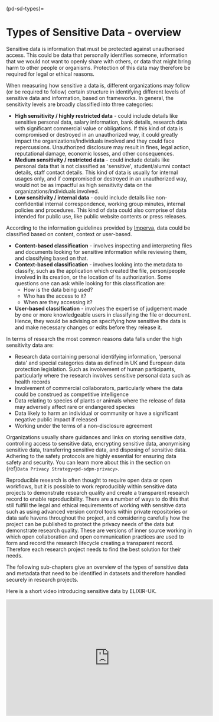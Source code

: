 (pd-sd-types)=
# Types of Sensitive Data - overview

Sensitive data is information that must be protected against unauthorised access.
This could be data that personally identifies someone, information that we would not want to openly share with others, or data that might bring harm to other people or organisms.
Protection of this data may therefore be required for legal or ethical reasons.

When measuring how sensitive a data is, different organizations may follow (or be required to follow) certain structure in identifying different levels of sensitive data and information, based on frameworks.
In general, the sensitivity levels are broadly classified into three categories:
* **High sensitivity / highly restricted data** - could include details like sensitive personal data, salary information, bank details, research data with significant commercial value or obligations.
If this kind of data is compromised or destroyed in an unauthorized way, it could greatly impact the organizations/individuals involved and they could face repercussions.
Unauthorized disclosure may result in fines, legal action, reputational damage, economic losses, and other consequences.
* **Medium sensitivity / restricted data** - could include details like personal data that is not classified as 'sensitive', student/alumni contact details, staff contact details.
This kind of data is usually for internal usages only, and if compromised or destroyed in an unauthorized way, would not be as impactful as high sensitivity data on the organizations/individuals involved.
* **Low sensitivity / internal data** - could include details like non-confidential internal correspondence, working group minutes, internal policies and procedures.
This kind of data could also comprise of data intended for public use, like public website contents or press releases.

According to the information guidelines provided by [Imperva](https://www.imperva.com/learn/data-security/data-classification/), data could be classified based on content, context or user-based.
* **Content-based classification** -  involves inspecting and interpreting files and documents looking for sensitive information while reviewing them, and classifying based on that.
* **Context-based classification** -  involves looking into the metadata to classify, such as the application which created the file, person/people involved in its creation, or the location of its authorization.
Some questions one can ask while looking for this classification are:
  * How is the data being used?
  * Who has the access to it?
  * When are they accessing it?
* **User-based classification** -  involves the expertise of judgement made by one or more knowledgeable users in classifying the file or document.
Hence, they would be advising on specifying how sensitive the data is and make necessary changes or edits before they release it.

In terms of research the most common reasons data falls under the high sensitivity data are:
* Research data containing personal identifying information, 'personal data' and special categories data as defined in UK and European data protection legislation.
Such as involvement of human participants, particularly where the research involves sensitive personal data such as health records
* Involvement of commercial collaborators, particularly where the data could be construed as competitive intelligence
* Data relating to species of plants or animals where the release of data may adversely affect rare or endangered species
* Data likely to harm an individual or community or have a significant negative public impact if released
* Working under the terms of a non-disclosure agreement

Organizations usually share guidances and links on storing sensitive data, controlling access to sensitive data, encrypting sensitive data, anonymising sensitive data, transferring sensitive data, and disposing of sensitive data.
Adhering to the safety protocols are highly essential for ensuring data safety and security. You can learn more about this in the section on {ref}`Data Privacy Strategy<pd-sdpm-privacy>`.

Reproducible research is often thought to require open data or open workflows, but it is possible to work reproducibly within sensitive data projects to demonstrate research quality and create a transparent research record to enable reproducibility.
There are a number of ways to do this that still fulfill the legal and ethical requirements of working with sensitive data such as using advanced version control tools within private repositories or data safe havens throughout the project, and considering carefully how the project can be published to protect the privacy needs of the data but demonstrate research quality.
These are versions of inner source working in which open collaboration and open communication practices are used to form and record the research lifecycle creating a transparent record.
Therefore each research project needs to find the best solution for their needs.

The following sub-chapters give an overview of the types of sensitive data and metadata that need to be identified in datasets and therefore handled securely in research projects.

Here is a short video introducing sensitive data by ELIXIR-UK.

<div class="video-container">
    <iframe width="560" height="315" src="https://www.youtube.com/embed/2PXFu33IGVU" frameborder="0" allow="accelerometer; autoplay; clipboard-write; encrypted-media; gyroscope; picture-in-picture" allowfullscreen></iframe>
</div>
